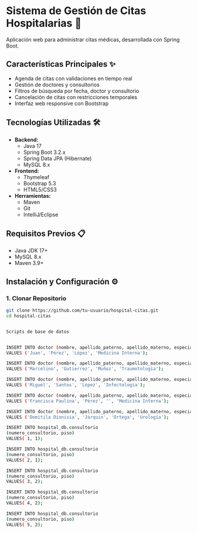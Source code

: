 # Sistema de Gestión de Citas Hospitalarias 🏥

Aplicación web para administrar citas médicas, desarrollada con Spring Boot.

## Características Principales ✨
- Agenda de citas con validaciones en tiempo real
- Gestión de doctores y consultorios
- Filtros de búsqueda por fecha, doctor y consultorio
- Cancelación de citas con restricciones temporales
- Interfaz web responsive con Bootstrap

## Tecnologías Utilizadas 🛠️
- **Backend:** 
  - Java 17
  - Spring Boot 3.2.x
  - Spring Data JPA (Hibernate)
  - MySQL 8.x
- **Frontend:**
  - Thymeleaf
  - Bootstrap 5.3
  - HTML5/CSS3
- **Herramientas:**
  - Maven
  - Git
  - IntelliJ/Eclipse

## Requisitos Previos 📋
- Java JDK 17+
- MySQL 8.x
- Maven 3.9+

## Instalación y Configuración ⚙️

### 1. Clonar Repositorio
```bash
git clone https://github.com/tu-usuario/hospital-citas.git
cd hospital-citas


Scripts de base de datos


INSERT INTO doctor (nombre, apellido_paterno, apellido_materno, especialidad) 
VALUES ('Juan', 'Pérez', 'López', 'Medicina Interna');

INSERT INTO doctor (nombre, apellido_paterno, apellido_materno, especialidad) 
VALUES ('Marcelino', 'Gutierrez', 'Muñoz', 'Traumotologia');

INSERT INTO doctor (nombre, apellido_paterno, apellido_materno, especialidad) 
VALUES ('Miguel', 'Santos', 'López', 'Infectologia');

INSERT INTO doctor (nombre, apellido_paterno, apellido_materno, especialidad) 
VALUES ('Francisca Paulina', 'Pérez', '', 'Medicina Interna');

INSERT INTO doctor (nombre, apellido_paterno, apellido_materno, especialidad) 
VALUES ('Domitila Dionisia', 'Jarquin', 'Ortega', 'Urologia');

INSERT INTO hospital_db.consultorio
(numero_consultorio, piso)
VALUES( 1, 1);

INSERT INTO hospital_db.consultorio
(numero_consultorio, piso)
VALUES( 2, 1);

INSERT INTO hospital_db.consultorio
(numero_consultorio, piso)
VALUES( 3, 2);

INSERT INTO hospital_db.consultorio
(numero_consultorio, piso)
VALUES( 4, 2);

INSERT INTO hospital_db.consultorio
(numero_consultorio, piso)
VALUES( 5, 2);

